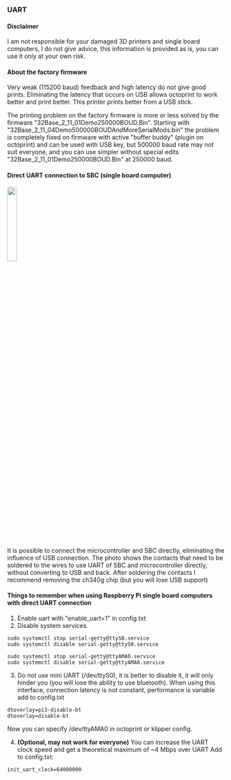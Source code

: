 ### UART

#### Disclaimer
I am not responsible for your damaged 3D printers and single board computers, I do not give advice, this information is provided as is, you can use it only at your own risk.

#### About the factory firmware
Very weak (115200 baud) feedback and high latency do not give good prints. Eliminating the latency that occurs on USB allows octoprint to work better and print better. This printer prints better from a USB stick.

The printing problem on the factory firmware is more or less solved by the firmware "32Base_2_11_01Demo250000BOUD.Bin". Starting with "32Base_2_11_04Demo500000BOUDAndMoreSerialMods.bin" the problem is completely fixed on firmware with active "buffer buddy" (plugin on octoprint) and can be used with USB key, but 500000 baud rate may not suit everyone, and you can use simpler without special edits "32Base_2_11_01Demo250000BOUD.Bin" at 250000 baud.

#### Direct UART connection to SBC (single board computer)
<img src="../img/uart.JPG" width="21%"></img>

It is possible to connect the microcontroller and SBC directly, eliminating the influence of USB connection. The photo shows the contacts that need to be soldered to the wires to use UART of SBC and microcontroller directly, without converting to USB and back. After soldering the contacts I recommend removing the ch340g chip (but you will lose USB support)

#### Things to remember when using Raspberry Pi single board computers with direct UART connection
1. Enable uart with "enable_uart=1" in config.txt
2. Disable system services
```
sudo systemctl stop serial-getty@ttyS0.service
sudo systemctl disable serial-getty@ttyS0.service

sudo systemctl stop serial-getty@ttyAMA0.service
sudo systemctl disable serial-getty@ttyAMA0.service
```
3. Do not use mini UART (/dev/ttyS0), it is better to disable it, it will only hinder you (you will lose the ability to use bluetooth). When using this interface, connection latency is not constant, performance is variable
add to config.txt
```
dtoverlay=pi3-disable-bt
dtoverlay=disable-bt
```
Now you can specify /dev/ttyAMA0 in octoprint or klipper config.

4. <b>(Optional, may not work for everyone)</b> You can increase the UART clock speed and get a theoretical maximum of ~4 Mbps over UART
Add to config.txt:
```
init_uart_clock=64000000
```
